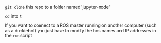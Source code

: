 `git clone` this repo to a folder named 'jupyter-node'

`cd` into it

If you want to connect to a ROS master running on another computer (such as a duckiebot) you just have to modify the hostnames and IP addresses in the `run` script 
